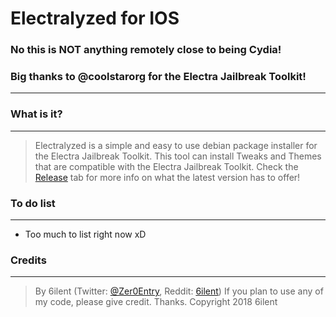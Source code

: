 # Electralyzed for IOS

### No this is NOT anything remotely close to being Cydia!

### Big thanks to @coolstarorg for the Electra Jailbreak Toolkit!
---

### What is it?
---
> Electralyzed is a simple and easy to use debian package installer for the Electra Jailbreak Toolkit.
This tool can install Tweaks and Themes that are compatible with the Electra Jailbreak Toolkit.
Check the [Release](https://github.com/6ilent/electralyzed_iOS/releases) tab for more info on what the latest version has to offer!

### To do list
---
* Too much to list right now xD

### Credits
---
> By 6ilent (Twitter: [@Zer0Entry](https://twitter.com/zer0entry), Reddit: [6ilent](http://reddit.com/user/6ilent))
If you plan to use any of my code, please give credit. Thanks. Copyright 2018 6ilent
